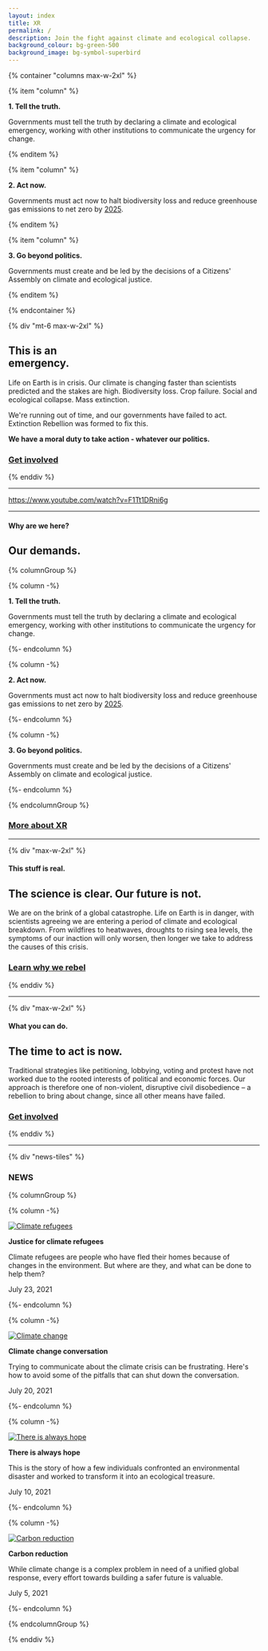 ```yaml
---
layout: index
title: XR
permalink: /
description: Join the fight against climate and ecological collapse.
background_colour: bg-green-500
background_image: bg-symbol-superbird
---
```


{% container "columns max-w-2xl" %}

{% item "column" %}

**1. Tell the truth.**

Governments must tell the truth by declaring a climate and ecological emergency, working with other institutions to communicate the urgency for change.

{% enditem %}

{% item "column" %}

**2. Act now.**

Governments must act now to halt biodiversity loss and reduce greenhouse gas emissions to net zero by [2025](/donate).

{% enditem %}

{% item "column" %}

**3. Go beyond politics.**

Governments must create and be led by the decisions of a Citizens' Assembly on climate and ecological justice.

{% enditem %}

{% endcontainer %}


{% div "mt-6 max-w-2xl" %}

## This is an <br>emergency.

Life on Earth is in crisis. Our climate is changing faster than scientists predicted and the stakes are high. Biodiversity loss. Crop failure. Social and ecological collapse. Mass extinction.

We're running out of time, and our governments have failed to act. Extinction Rebellion was formed to fix this.

**We have a moral duty to take action - whatever our politics.**

### [Get involved](/get-involved)

{% enddiv %}

- - -

https://www.youtube.com/watch?v=F1Tt1DRni6g

- - -

#### Why are we here?

## Our demands.

{% columnGroup %}

{% column -%}

**1. Tell the truth.**

Governments must tell the truth by declaring a climate and ecological emergency, working with other institutions to communicate the urgency for change.

{%- endcolumn %}

{% column -%}

**2. Act now.**

Governments must act now to halt biodiversity loss and reduce greenhouse gas emissions to net zero by [2025](/donate).

{%- endcolumn %}

{% column -%}

**3. Go beyond politics.**

Governments must create and be led by the decisions of a Citizens' Assembly on climate and ecological justice.

{%- endcolumn %}

{% endcolumnGroup %}

### [More about XR](/about-xr)

- - -

{% div "max-w-2xl" %}

#### This stuff is real.

## The science is clear. Our future is not.

We are on the brink of a global catastrophe. Life on Earth is in danger, with scientists agreeing we are entering a period of climate and ecological breakdown. From wildfires to heatwaves, droughts to rising sea levels, the symptoms of our inaction will only worsen, then longer we take to address the causes of this crisis.

### [Learn why we rebel](/why-rebel)

{% enddiv %}

- - -

{% div "max-w-2xl" %}

#### What you can do.

## The time to act is now.

Traditional strategies like petitioning, lobbying, voting and protest have not worked due to the rooted interests of political and economic forces. Our approach is therefore one of non-violent, disruptive civil disobedience – a rebellion to bring about change, since all other means have failed.

### [Get involved](/get-involved)

{% enddiv %}

- - -

{% div "news-tiles" %}

### NEWS

{% columnGroup %}

{% column -%}

[![Climate refugees](/images/news/news-1.jpg)](/news)

**Justice for climate refugees**

Climate refugees are people who have fled their homes because of changes in the environment. But where are they, and what can be done to help them?

July 23, 2021

{%- endcolumn %}

{% column -%}

[![Climate change](/images/news/news-2.jpg)](/news)

**Climate change conversation**

Trying to communicate about the climate crisis can be frustrating. Here's how to avoid some of the pitfalls that can shut down the conversation.

July 20, 2021

{%- endcolumn %}

{% column -%}

[![There is always hope](/images/news/news-3.jpg)](/news)

**There is always hope**

This is the story of how a few individuals confronted an environmental disaster and worked to transform it into an ecological treasure.

July 10, 2021

{%- endcolumn %}

{% column -%}

[![Carbon reduction](/images/news/news-4.jpg)](/news)

**Carbon reduction**

While climate change is a complex problem in need of a unified global response, every effort towards building a safer future is valuable.

July 5, 2021

{%- endcolumn %}

{% endcolumnGroup %}

{% enddiv %}
